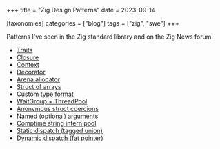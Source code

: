 +++
title = "Zig Design Patterns"
date = 2023-09-14

[taxonomies]
categories = ["blog"]
tags = ["zig", "swe"]
+++

Patterns I've seen in the Zig standard library and on the Zig News forum.

* [Traits](https://github.com/ziglang/zig/blob/master/lib/std/meta/trait.zig#L10)
* [Closure](https://github.com/ziglang/zig/blob/master/lib/std/Thread/Pool.zig#L86)
* [Context](https://github.com/ziglang/zig/blob/master/lib/std/hash_map.zig#L132)
* [Decorator](https://zig.news/xq/cool-zig-patterns-configuration-parameters-591a)
* [Arena allocator](https://github.com/ziglang/zig/blob/master/lib/std/heap/arena_allocator.zig#L8)
* [Struct of arrays](https://zig.news/andrewrk/multi-object-for-loops-data-oriented-design-41ob)
* [Custom type format](https://github.com/ziglang/zig/blob/master/lib/std/Uri.zig#L209)
* [WaitGroup + ThreadPool](https://github.com/ziglang/zig/blob/master/lib/build_runner.zig#L772)
* [Anonymous struct coercions](https://zig.news/xq/cool-zig-patterns-305o)
* [Named (optional) arguments](https://github.com/ziglang/zig/blob/master/lib/std/fmt.zig#L22)
* [Comptime string intern pool](https://zig.news/xq/cool-zig-patterns-comptime-string-interning-3558)
* [Static dispatch (tagged union)](https://zig.news/kristoff/easy-interfaces-with-zig-0100-2hc5)
* [Dynamic dispatch (fat pointer)](https://github.com/ziglang/zig/blob/master/lib/std/mem/Allocator.zig#L14)
